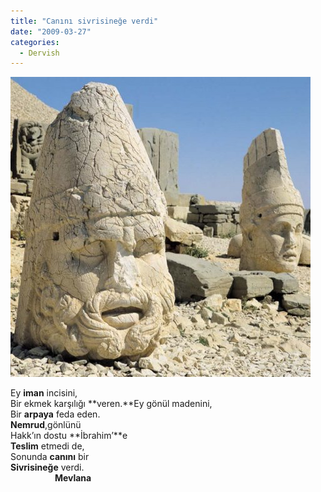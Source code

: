 ```yaml
---
title: "Canını sivrisineğe verdi"
date: "2009-03-27"
categories: 
  - Dervish
---
```


  
![](../uploads/image/nemrut.jpg)

Ey **iman** incisini,  
Bir ekmek karşılığı **veren.**Ey gönül madenini,  
Bir **arpaya** feda eden.  
**Nemrud**,gönlünü  
Hakk’ın dostu **İbrahim’**e  
**Teslim** etmedi de,  
Sonunda **canını** bir  
**Sivrisineğe** verdi.  
                  **Mevlana**
